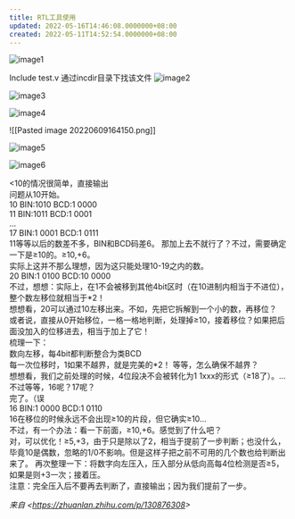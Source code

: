 ```yaml
---
title: RTL工具使用
updated: 2022-05-16T14:46:08.0000000+08:00
created: 2022-05-11T14:52:54.0000000+08:00
---
```


![image1](image1-28.png)

Include test.v 通过incdir目录下找该文件
![image2](image2-25.png)

![image3](image3-22.png)

![image4](image4-20.png)

![[Pasted image 20220609164150.png]]

![image5](image5-17.png)

![image6](image6-14.png)

\<10的情况很简单，直接输出  
问题从10开始。  
10 BIN:1010 BCD:1 0000  
11 BIN:1011 BCD:1 0001  
...  
17 BIN:1 0001 BCD:1 0111  
11等等以后的数差不多，BIN和BCD码差6。
那加上去不就行了？不过，需要确定一下是≥10的。≥10,+6。  
实际上这并不那么理想，因为这只能处理10-19之内的数。  
20 BIN:1 0100 BCD:10 0000  
不过，想想：实际上，在1不会被移到其他4bit区时（在10进制内相当于不进位），整个数左移位就相当于\*2！  
想想看，20可以通过10左移出来。不如，先把它拆解到一个小的数，再移位？  
或者说，直接从0开始移位，一格一格地判断，处理掉≥10，接着移位？如果把后面没加入的位移进去，相当于加上了它！  
梳理一下：  
数向左移，每4bit都判断整合为类BCD  
每一次位移时，1如果不越界，就是完美的\*2！
等等，怎么确保不越界？  
想想看，我们之前处理的时候，4位段决不会被转化为1 1xxx的形式（≥18了）。...不过等等，16呢？17呢？  
完了。（误  
16 BIN:1 0000 BCD:1 0110  
16在移位的时候永远不会出现≥10的片段，但它确实≥10...  
不过，有一个办法：看一下前面，≥10,+6。感觉到了什么吧？  
对，可以优化！≥5,+3，由于只是除以了2，相当于提前了一步判断；也没什么，毕竟10是偶数，忽略的1/0不影响。但是这样子把之前不可用的几个数也给判断出来了。
再次整理一下：将数字向左压入，压入部分从低向高每4位检测是否≥5，如果是则+3一次；接着压。  
注意：完全压入后不要再去判断了，直接输出；因为我们提前了一步。

*来自 \<<https://zhuanlan.zhihu.com/p/130876308>\>*


